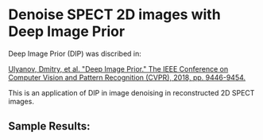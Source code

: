 # Denoise SPECT 2D images with Deep Image Prior
Deep Image Prior (DIP) was discribed in:

<a href="http://openaccess.thecvf.com/content_cvpr_2018/papers/Ulyanov_Deep_Image_Prior_CVPR_2018_paper.pdf">Ulyanov, Dmitry, et al. "Deep Image Prior." The IEEE Conference on Computer Vision and Pattern Recognition (CVPR), 2018, pp. 9446-9454.</a>

This is an application of DIP in image denoising in reconstructed 2D SPECT images.

## Sample Results:
